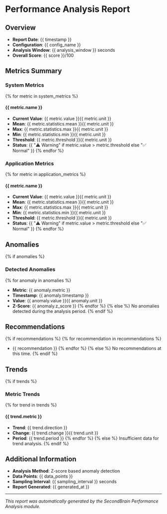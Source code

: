 # Performance Analysis Report

## Overview
- **Report Date**: {{ timestamp }}
- **Configuration**: {{ config_name }}
- **Analysis Window**: {{ analysis_window }} seconds
- **Overall Score**: {{ score }}/100

## Metrics Summary

### System Metrics
{% for metric in system_metrics %}
#### {{ metric.name }}
- **Current Value**: {{ metric.value }}{{ metric.unit }}
- **Mean**: {{ metric.statistics.mean }}{{ metric.unit }}
- **Max**: {{ metric.statistics.max }}{{ metric.unit }}
- **Min**: {{ metric.statistics.min }}{{ metric.unit }}
- **Threshold**: {{ metric.threshold }}{{ metric.unit }}
- **Status**: {{ "⚠️ Warning" if metric.value > metric.threshold else "✅ Normal" }}
{% endfor %}

### Application Metrics
{% for metric in application_metrics %}
#### {{ metric.name }}
- **Current Value**: {{ metric.value }}{{ metric.unit }}
- **Mean**: {{ metric.statistics.mean }}{{ metric.unit }}
- **Max**: {{ metric.statistics.max }}{{ metric.unit }}
- **Min**: {{ metric.statistics.min }}{{ metric.unit }}
- **Threshold**: {{ metric.threshold }}{{ metric.unit }}
- **Status**: {{ "⚠️ Warning" if metric.value > metric.threshold else "✅ Normal" }}
{% endfor %}

## Anomalies
{% if anomalies %}
### Detected Anomalies
{% for anomaly in anomalies %}
- **Metric**: {{ anomaly.metric }}
- **Timestamp**: {{ anomaly.timestamp }}
- **Value**: {{ anomaly.value }}{{ anomaly.unit }}
- **Z-Score**: {{ anomaly.z_score }}
{% endfor %}
{% else %}
No anomalies detected during the analysis period.
{% endif %}

## Recommendations
{% if recommendations %}
{% for recommendation in recommendations %}
- {{ recommendation }}
{% endfor %}
{% else %}
No recommendations at this time.
{% endif %}

## Trends
{% if trends %}
### Metric Trends
{% for trend in trends %}
#### {{ trend.metric }}
- **Trend**: {{ trend.direction }}
- **Change**: {{ trend.change }}{{ trend.unit }}
- **Period**: {{ trend.period }}
{% endfor %}
{% else %}
Insufficient data for trend analysis.
{% endif %}

## Additional Information
- **Analysis Method**: Z-score based anomaly detection
- **Data Points**: {{ data_points }}
- **Sampling Interval**: {{ sampling_interval }} seconds
- **Report Generated**: {{ generated_at }}

---
*This report was automatically generated by the SecondBrain Performance Analysis module.* 